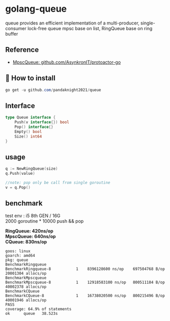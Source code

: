 # golang-queue
queue provides an efficient implementation of a multi-producer, single-consumer lock-free queue
mpsc base on list, RingQueue base on ring buffer

## Reference

-  [MpscQueue: github.com/AsynkronIT/protoactor-go](https://github.com/AsynkronIT/protoactor-go)


## 🧰 How to install

``` powershell
go get -u github.com/pandaknight2021/queue
```

## Interface

``` go
type Queue interface {
    Push(v interface{}) bool
    Pop() interface{}
    Empty() bool
    Size() int64
}
```

## usage

``` go
q := NewRingQueue(size)
q.Push(value)

//note: pop only be call from single goroutine
v = q.Pop()
```

## benchmark

test env :  i5 8th GEN / 16G  
2000 goroutine * 10000 push  && pop  

**RingQueue:  420ns/op**  
**MpscQueue:  640ns/op**  
**CQueue:     830ns/op**  

``` console
goos: linux
goarch: amd64
pkg: queue
BenchmarkRingqueue
BenchmarkRingqueue-8   	       1	8396128600 ns/op	697504768 B/op	20001304 allocs/op
BenchmarkMpscqueue
BenchmarkMpscqueue-8   	       1	12918583100 ns/op	800511184 B/op	40002378 allocs/op
BenchmarkCQueue
BenchmarkCQueue-8      	       1	16738020500 ns/op	800215496 B/op	40001946 allocs/op
PASS
coverage: 64.9% of statements
ok  	queue	38.523s
```


